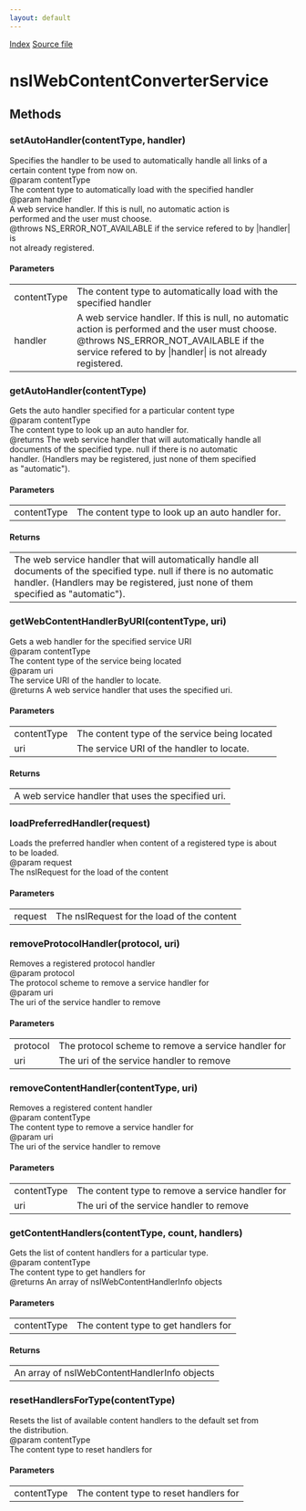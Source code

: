 ```yaml
---
layout: default
---
```

<div id='links'><a href="../index.html">Index</a>
<a href="http://dxr.mozilla.org/mozilla-central/source/browser/components/feeds/nsIWebContentConverterRegistrar.idl">Source file</a>
</div>

# nsIWebContentConverterService #

## Methods ##

### setAutoHandler(contentType, handler) ###
  
Specifies the handler to be used to automatically handle all links of a  
certain content type from now on.   
@param   contentType  
         The content type to automatically load with the specified handler  
@param   handler  
         A web service handler. If this is null, no automatic action is  
         performed and the user must choose.  
@throws  NS_ERROR_NOT_AVAILABLE if the service refered to by |handler| is   
         not already registered.  
  

#### Parameters ####

<table>

<tr>
<td>contentType</td>
<td>         The content type to automatically load with the specified handler  
</td>
</tr>

<tr>
<td>handler</td>
<td>         A web service handler. If this is null, no automatic action is  
         performed and the user must choose.  
@throws  NS_ERROR_NOT_AVAILABLE if the service refered to by |handler| is   
         not already registered.  
</td>
</tr>

</table>

### getAutoHandler(contentType) ###
  
Gets the auto handler specified for a particular content type  
@param   contentType  
         The content type to look up an auto handler for.  
@returns The web service handler that will automatically handle all   
         documents of the specified type. null if there is no automatic  
         handler. (Handlers may be registered, just none of them specified  
         as "automatic").  
  

#### Parameters ####

<table>

<tr>
<td>contentType</td>
<td>         The content type to look up an auto handler for.  
</td>
</tr>

</table>

#### Returns ####

<table>

<tr>
<td>The web service handler that will automatically handle all   
         documents of the specified type. null if there is no automatic  
         handler. (Handlers may be registered, just none of them specified  
         as "automatic").  
</td>
</tr>

</table>

### getWebContentHandlerByURI(contentType, uri) ###
  
Gets a web handler for the specified service URI  
@param   contentType  
         The content type of the service being located  
@param   uri  
         The service URI of the handler to locate.  
@returns A web service handler that uses the specified uri.  
  

#### Parameters ####

<table>

<tr>
<td>contentType</td>
<td>         The content type of the service being located  
</td>
</tr>

<tr>
<td>uri</td>
<td>         The service URI of the handler to locate.  
</td>
</tr>

</table>

#### Returns ####

<table>

<tr>
<td>A web service handler that uses the specified uri.  
</td>
</tr>

</table>

### loadPreferredHandler(request) ###
  
Loads the preferred handler when content of a registered type is about  
to be loaded.  
@param   request  
         The nsIRequest for the load of the content  
  

#### Parameters ####

<table>

<tr>
<td>request</td>
<td>         The nsIRequest for the load of the content  
</td>
</tr>

</table>

### removeProtocolHandler(protocol, uri) ###
  
Removes a registered protocol handler  
@param   protocol  
         The protocol scheme to remove a service handler for  
@param   uri  
         The uri of the service handler to remove  
  

#### Parameters ####

<table>

<tr>
<td>protocol</td>
<td>         The protocol scheme to remove a service handler for  
</td>
</tr>

<tr>
<td>uri</td>
<td>         The uri of the service handler to remove  
</td>
</tr>

</table>

### removeContentHandler(contentType, uri) ###
  
Removes a registered content handler  
@param   contentType  
         The content type to remove a service handler for  
@param   uri  
         The uri of the service handler to remove  
  

#### Parameters ####

<table>

<tr>
<td>contentType</td>
<td>         The content type to remove a service handler for  
</td>
</tr>

<tr>
<td>uri</td>
<td>         The uri of the service handler to remove  
</td>
</tr>

</table>

### getContentHandlers(contentType, count, handlers) ###
  
Gets the list of content handlers for a particular type.  
@param   contentType  
         The content type to get handlers for  
@returns An array of nsIWebContentHandlerInfo objects  
  

#### Parameters ####

<table>

<tr>
<td>contentType</td>
<td>         The content type to get handlers for  
</td>
</tr>

</table>

#### Returns ####

<table>

<tr>
<td>An array of nsIWebContentHandlerInfo objects  
</td>
</tr>

</table>

### resetHandlersForType(contentType) ###
  
Resets the list of available content handlers to the default set from  
the distribution.  
@param   contentType  
         The content type to reset handlers for  
  

#### Parameters ####

<table>

<tr>
<td>contentType</td>
<td>         The content type to reset handlers for  
</td>
</tr>

</table>
